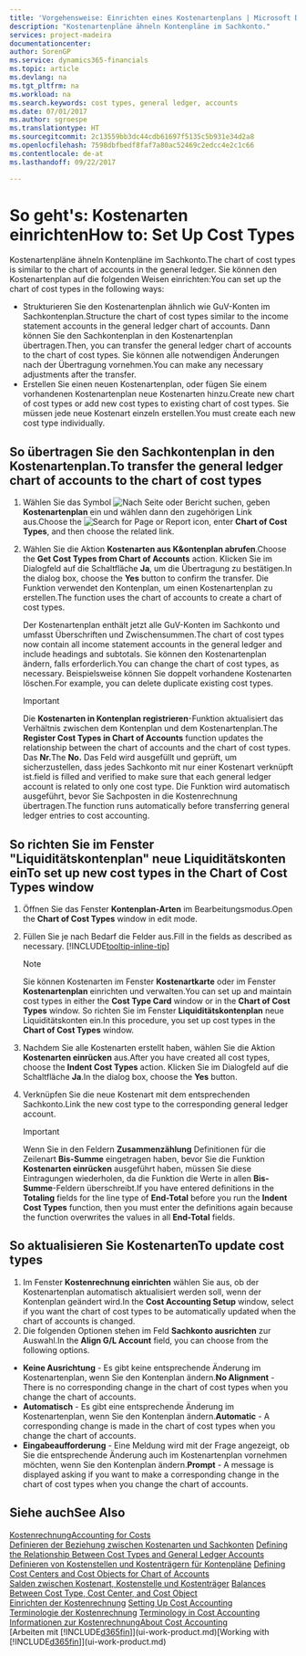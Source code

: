 ```yaml
---
title: 'Vorgehensweise: Einrichten eines Kostenartenplans | Microsoft Docs'
description: "Kostenartenpläne ähneln Kontenpläne im Sachkonto."
services: project-madeira
documentationcenter: 
author: SorenGP
ms.service: dynamics365-financials
ms.topic: article
ms.devlang: na
ms.tgt_pltfrm: na
ms.workload: na
ms.search.keywords: cost types, general ledger, accounts
ms.date: 07/01/2017
ms.author: sgroespe
ms.translationtype: HT
ms.sourcegitcommit: 2c13559bb3dc44cdb61697f5135c5b931e34d2a8
ms.openlocfilehash: 7598dbfbedf8faf7a80ac52469c2edcc4e2c1c66
ms.contentlocale: de-at
ms.lasthandoff: 09/22/2017

---
```

# <a name="how-to-set-up-cost-types"></a><span data-ttu-id="19e7f-103">So geht's: Kostenarten einrichten</span><span class="sxs-lookup"><span data-stu-id="19e7f-103">How to: Set Up Cost Types</span></span>
<span data-ttu-id="19e7f-104">Kostenartenpläne ähneln Kontenpläne im Sachkonto.</span><span class="sxs-lookup"><span data-stu-id="19e7f-104">The chart of cost types is similar to the chart of accounts in the general ledger.</span></span> <span data-ttu-id="19e7f-105">Sie können den Kostenartenplan auf die folgenden Weisen einrichten:</span><span class="sxs-lookup"><span data-stu-id="19e7f-105">You can set up the chart of cost types in the following ways:</span></span>  

-   <span data-ttu-id="19e7f-106">Strukturieren Sie den Kostenartenplan ähnlich wie GuV-Konten im Sachkontenplan.</span><span class="sxs-lookup"><span data-stu-id="19e7f-106">Structure the chart of cost types similar to the income statement accounts in the general ledger chart of accounts.</span></span> <span data-ttu-id="19e7f-107">Dann können Sie den Sachkontenplan in den Kostenartenplan übertragen.</span><span class="sxs-lookup"><span data-stu-id="19e7f-107">Then, you can transfer the general ledger chart of accounts to the chart of cost types.</span></span> <span data-ttu-id="19e7f-108">Sie können alle notwendigen Änderungen nach der Übertragung vornehmen.</span><span class="sxs-lookup"><span data-stu-id="19e7f-108">You can make any necessary adjustments after the transfer.</span></span>  
-   <span data-ttu-id="19e7f-109">Erstellen Sie einen neuen Kostenartenplan, oder fügen Sie einem vorhandenen Kostenartenplan neue Kostenarten hinzu.</span><span class="sxs-lookup"><span data-stu-id="19e7f-109">Create new chart of cost types or add new cost types to existing chart of cost types.</span></span> <span data-ttu-id="19e7f-110">Sie müssen jede neue Kostenart einzeln erstellen.</span><span class="sxs-lookup"><span data-stu-id="19e7f-110">You must create each new cost type individually.</span></span>  

## <a name="to-transfer-the-general-ledger-chart-of-accounts-to-the-chart-of-cost-types"></a><span data-ttu-id="19e7f-111">So übertragen Sie den Sachkontenplan in den Kostenartenplan.</span><span class="sxs-lookup"><span data-stu-id="19e7f-111">To transfer the general ledger chart of accounts to the chart of cost types</span></span>  
1.  <span data-ttu-id="19e7f-112">Wählen Sie das Symbol ![Nach Seite oder Bericht suchen](media/ui-search/search_small.png "Symbol Nach Seite oder Bericht suchen"), geben **Kostenartenplan** ein und wählen dann den zugehörigen Link aus.</span><span class="sxs-lookup"><span data-stu-id="19e7f-112">Choose the ![Search for Page or Report](media/ui-search/search_small.png "Search for Page or Report icon") icon, enter **Chart of Cost Types**, and then choose the related link.</span></span>  
2.  <span data-ttu-id="19e7f-113">Wählen Sie die Aktion **Kostenarten aus K&ontenplan abrufen**.</span><span class="sxs-lookup"><span data-stu-id="19e7f-113">Choose the **Get Cost Types from Chart of Accounts** action.</span></span> <span data-ttu-id="19e7f-114">Klicken Sie im Dialogfeld auf die Schaltfläche **Ja**, um die Übertragung zu bestätigen.</span><span class="sxs-lookup"><span data-stu-id="19e7f-114">In the dialog box, choose the **Yes** button to confirm the transfer.</span></span> <span data-ttu-id="19e7f-115">Die Funktion verwendet den Kontenplan, um einen Kostenartenplan zu erstellen.</span><span class="sxs-lookup"><span data-stu-id="19e7f-115">The function uses the chart of accounts to create a chart of cost types.</span></span>  

    <span data-ttu-id="19e7f-116">Der Kostenartenplan enthält jetzt alle GuV-Konten im Sachkonto und umfasst Überschriften und Zwischensummen.</span><span class="sxs-lookup"><span data-stu-id="19e7f-116">The chart of cost types now contain all income statement accounts in the general ledger and include headings and subtotals.</span></span> <span data-ttu-id="19e7f-117">Sie können den Kostenartenplan ändern, falls erforderlich.</span><span class="sxs-lookup"><span data-stu-id="19e7f-117">You can change the chart of cost types, as necessary.</span></span> <span data-ttu-id="19e7f-118">Beispielsweise können Sie doppelt vorhandene Kostenarten löschen.</span><span class="sxs-lookup"><span data-stu-id="19e7f-118">For example, you can delete duplicate existing cost types.</span></span>  

    > [!IMPORTANT]  
    >  <span data-ttu-id="19e7f-119">Die **Kostenarten in Kontenplan registrieren**-Funktion aktualisiert das Verhältnis zwischen dem Kontenplan und dem Kostenartenplan.</span><span class="sxs-lookup"><span data-stu-id="19e7f-119">The **Register Cost Types in Chart of Accounts** function updates the relationship between the chart of accounts and the chart of cost types.</span></span> <span data-ttu-id="19e7f-120">Das **Nr.**</span><span class="sxs-lookup"><span data-stu-id="19e7f-120">The **No.**</span></span> <span data-ttu-id="19e7f-121">Das Feld  wird ausgefüllt und geprüft, um sicherzustellen, dass jedes Sachkonto mit nur einer Kostenart verknüpft ist.</span><span class="sxs-lookup"><span data-stu-id="19e7f-121">field is filled and verified to make sure that each general ledger account is related to only one cost type.</span></span> <span data-ttu-id="19e7f-122">Die Funktion wird automatisch ausgeführt, bevor Sie Sachposten in die Kostenrechnung übertragen.</span><span class="sxs-lookup"><span data-stu-id="19e7f-122">The function runs automatically before transferring general ledger entries to cost accounting.</span></span>  

## <a name="to-set-up-new-cost-types-in-the-chart-of-cost-types-window"></a><span data-ttu-id="19e7f-123">So richten Sie im Fenster "Liquiditätskontenplan" neue Liquiditätskonten ein</span><span class="sxs-lookup"><span data-stu-id="19e7f-123">To set up new cost types in the Chart of Cost Types window</span></span>  
1.  <span data-ttu-id="19e7f-124">Öffnen Sie das Fenster **Kontenplan-Arten** im Bearbeitungsmodus.</span><span class="sxs-lookup"><span data-stu-id="19e7f-124">Open the **Chart of Cost Types** window in edit mode.</span></span>  
2.  <span data-ttu-id="19e7f-125">Füllen Sie je nach Bedarf die Felder aus.</span><span class="sxs-lookup"><span data-stu-id="19e7f-125">Fill in the fields as described as necessary.</span></span> [!INCLUDE[tooltip-inline-tip](includes/tooltip-inline-tip_md.md)]

    > [!NOTE]  
    >  <span data-ttu-id="19e7f-126">Sie können Kostenarten im Fenster **Kostenartkarte** oder im Fenster **Kostenartenplan** einrichten und verwalten.</span><span class="sxs-lookup"><span data-stu-id="19e7f-126">You can set up and maintain cost types in either the **Cost Type Card** window or in the **Chart of Cost Types** window.</span></span> <span data-ttu-id="19e7f-127">So richten Sie im Fenster **Liquiditätskontenplan** neue Liquiditätskonten ein.</span><span class="sxs-lookup"><span data-stu-id="19e7f-127">In this procedure, you set up cost types in the **Chart of Cost Types** window.</span></span>

3.  <span data-ttu-id="19e7f-128">Nachdem Sie alle Kostenarten erstellt haben, wählen Sie die Aktion **Kostenarten einrücken** aus.</span><span class="sxs-lookup"><span data-stu-id="19e7f-128">After you have created all cost types, choose the **Indent Cost Types** action.</span></span> <span data-ttu-id="19e7f-129">Klicken Sie im Dialogfeld auf die Schaltfläche **Ja**.</span><span class="sxs-lookup"><span data-stu-id="19e7f-129">In the dialog box, choose the **Yes** button.</span></span>  
4.  <span data-ttu-id="19e7f-130">Verknüpfen Sie die neue Kostenart mit dem entsprechenden Sachkonto.</span><span class="sxs-lookup"><span data-stu-id="19e7f-130">Link the new cost type to the corresponding general ledger account.</span></span>  

    > [!IMPORTANT]  
    >  <span data-ttu-id="19e7f-131">Wenn Sie in den Feldern **Zusammenzählung** Definitionen für die Zeilenart **Bis-Summe** eingetragen haben, bevor Sie die Funktion **Kostenarten einrücken** ausgeführt haben, müssen Sie diese Eintragungen wiederholen, da die Funktion die Werte in allen **Bis-Summe**-Feldern überschreibt.</span><span class="sxs-lookup"><span data-stu-id="19e7f-131">If you have entered definitions in the **Totaling** fields for the line type of **End-Total** before you run the **Indent Cost Types** function, then you must enter the definitions again because the function overwrites the values in all **End-Total** fields.</span></span>  

## <a name="to-update-cost-types"></a><span data-ttu-id="19e7f-132">So aktualisieren Sie Kostenarten</span><span class="sxs-lookup"><span data-stu-id="19e7f-132">To update cost types</span></span>  
1.  <span data-ttu-id="19e7f-133">Im Fenster **Kostenrechnung einrichten**  wählen Sie aus, ob der Kostenartenplan automatisch aktualisiert werden soll, wenn der Kontenplan geändert wird.</span><span class="sxs-lookup"><span data-stu-id="19e7f-133">In the **Cost Accounting Setup** window, select if you want the chart of cost types to be automatically updated when the chart of accounts is changed.</span></span>  
2.  <span data-ttu-id="19e7f-134">Die folgenden Optionen stehen im Feld **Sachkonto ausrichten** zur Auswahl.</span><span class="sxs-lookup"><span data-stu-id="19e7f-134">In the **Align G/L Account** field, you can choose from the following options.</span></span>  

- <span data-ttu-id="19e7f-135">**Keine Ausrichtung** - Es gibt keine entsprechende Änderung im Kostenartenplan, wenn Sie den Kontenplan ändern.</span><span class="sxs-lookup"><span data-stu-id="19e7f-135">**No Alignment** - There is no corresponding change in the chart of cost types when you change the chart of accounts.</span></span>  
- <span data-ttu-id="19e7f-136">**Automatisch** - Es gibt eine entsprechende Änderung im Kostenartenplan, wenn Sie den Kontenplan ändern.</span><span class="sxs-lookup"><span data-stu-id="19e7f-136">**Automatic** - A corresponding change is made in the chart of cost types when you change the chart of accounts.</span></span>  
- <span data-ttu-id="19e7f-137">**Eingabeaufforderung** - Eine Meldung wird mit der Frage angezeigt, ob Sie die entsprechende Änderung auch im Kostenartenplan vornehmen möchten, wenn Sie den Kontenplan ändern.</span><span class="sxs-lookup"><span data-stu-id="19e7f-137">**Prompt** - A message is displayed asking if you want to make a corresponding change in the chart of cost types when you change the chart of accounts.</span></span>  

## <a name="see-also"></a><span data-ttu-id="19e7f-138">Siehe auch</span><span class="sxs-lookup"><span data-stu-id="19e7f-138">See Also</span></span>  
[<span data-ttu-id="19e7f-139">Kostenrechnung</span><span class="sxs-lookup"><span data-stu-id="19e7f-139">Accounting for Costs</span></span>](finance-manage-cost-accounting.md)  
<span data-ttu-id="19e7f-140">[Definieren der Beziehung zwischen Kostenarten und Sachkonten](finance-defining-the-relationship-between-cost-types-and-general-ledger-accounts.md) </span><span class="sxs-lookup"><span data-stu-id="19e7f-140">[Defining the Relationship Between Cost Types and General Ledger Accounts](finance-defining-the-relationship-between-cost-types-and-general-ledger-accounts.md) </span></span>  
<span data-ttu-id="19e7f-141">[Definieren von Kostenstellen und Kostenträgern für Kontenpläne](finance-defining-cost-centers-and-cost-objects-for-chart-of-accounts.md) </span><span class="sxs-lookup"><span data-stu-id="19e7f-141">[Defining Cost Centers and Cost Objects for Chart of Accounts](finance-defining-cost-centers-and-cost-objects-for-chart-of-accounts.md) </span></span>  
<span data-ttu-id="19e7f-142">[Salden zwischen Kostenart, Kostenstelle und Kostenträger](finance-balances-between-cost-type-cost-center-and-cost-object.md) </span><span class="sxs-lookup"><span data-stu-id="19e7f-142">[Balances Between Cost Type, Cost Center, and Cost Object](finance-balances-between-cost-type-cost-center-and-cost-object.md) </span></span>  
<span data-ttu-id="19e7f-143">[Einrichten der Kostenrechnung](finance-set-up-cost-accounting.md) </span><span class="sxs-lookup"><span data-stu-id="19e7f-143">[Setting Up Cost Accounting](finance-set-up-cost-accounting.md) </span></span>  
<span data-ttu-id="19e7f-144">[Terminologie der Kostenrechnung](finance-terminology-in-cost-accounting.md) </span><span class="sxs-lookup"><span data-stu-id="19e7f-144">[Terminology in Cost Accounting](finance-terminology-in-cost-accounting.md) </span></span>  
[<span data-ttu-id="19e7f-145">Informationen zur Kostenrechnung</span><span class="sxs-lookup"><span data-stu-id="19e7f-145">About Cost Accounting</span></span>](finance-about-cost-accounting.md)  
<span data-ttu-id="19e7f-146">[Arbeiten mit [!INCLUDE[d365fin](includes/d365fin_md.md)]](ui-work-product.md)</span><span class="sxs-lookup"><span data-stu-id="19e7f-146">[Working with [!INCLUDE[d365fin](includes/d365fin_md.md)]](ui-work-product.md)</span></span>

